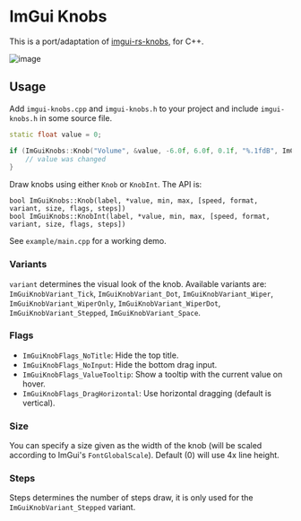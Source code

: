 # ImGui Knobs
This is a port/adaptation of [imgui-rs-knobs](https://github.com/DGriffin91/imgui-rs-knobs), for C++.

![image](https://user-images.githubusercontent.com/956928/164050142-96a8dde4-7d2e-43e4-9afe-14ab48eac243.png)

## Usage
Add `imgui-knobs.cpp` and `imgui-knobs.h` to your project and include `imgui-knobs.h` in some source file.


```cpp
static float value = 0;

if (ImGuiKnobs::Knob("Volume", &value, -6.0f, 6.0f, 0.1f, "%.1fdB", ImGuiKnobVariant_Tick)) {
    // value was changed
}
```

Draw knobs using either `Knob` or `KnobInt`. The API is:

```
bool ImGuiKnobs::Knob(label, *value, min, max, [speed, format, variant, size, flags, steps])
bool ImGuiKnobs::KnobInt(label, *value, min, max, [speed, format, variant, size, flags, steps])
```

See `example/main.cpp` for a working demo.

### Variants
`variant` determines the visual look of the knob. Available variants are: `ImGuiKnobVariant_Tick`, `ImGuiKnobVariant_Dot`, `ImGuiKnobVariant_Wiper`, `ImGuiKnobVariant_WiperOnly`, `ImGuiKnobVariant_WiperDot`, `ImGuiKnobVariant_Stepped`, `ImGuiKnobVariant_Space`.

### Flags
 - `ImGuiKnobFlags_NoTitle`: Hide the top title.
 - `ImGuiKnobFlags_NoInput`: Hide the bottom drag input.
 - `ImGuiKnobFlags_ValueTooltip`: Show a tooltip with the current value on hover.
 - `ImGuiKnobFlags_DragHorizontal`: Use horizontal dragging (default is vertical).

### Size
You can specify a size given as the width of the knob (will be scaled according to ImGui's `FontGlobalScale`). Default (0) will use 4x line height.

### Steps
Steps determines the number of steps draw, it is only used for the `ImGuiKnobVariant_Stepped` variant.
